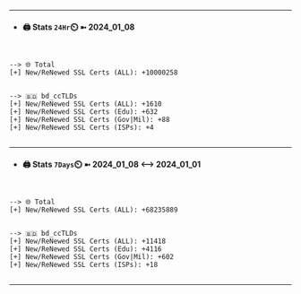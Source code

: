 

---
- #### 🖨️ **Stats** `24Hr`⏲️ ➼ 2024_01_08
```console


--> 🌐 Total
[+] New/ReNewed SSL Certs (ALL): +10000258


--> 🇧🇩 bd_ccTLDs
[+] New/ReNewed SSL Certs (ALL): +1610
[+] New/ReNewed SSL Certs (Edu): +632
[+] New/ReNewed SSL Certs (Gov|Mil): +88
[+] New/ReNewed SSL Certs (ISPs): +4


```

---
- #### 🖨️ **Stats** `7Days`⏲️ ➼ 2024_01_08 <--> 2024_01_01
```console


--> 🌐 Total
[+] New/ReNewed SSL Certs (ALL): +68235889


--> 🇧🇩 bd_ccTLDs
[+] New/ReNewed SSL Certs (ALL): +11418
[+] New/ReNewed SSL Certs (Edu): +4116
[+] New/ReNewed SSL Certs (Gov|Mil): +602
[+] New/ReNewed SSL Certs (ISPs): +18


```

---

